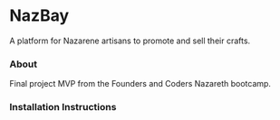 # NazBay
A platform for Nazarene artisans to promote and sell their crafts.

### About
Final project MVP from the Founders and Coders Nazareth bootcamp.

### Installation Instructions
